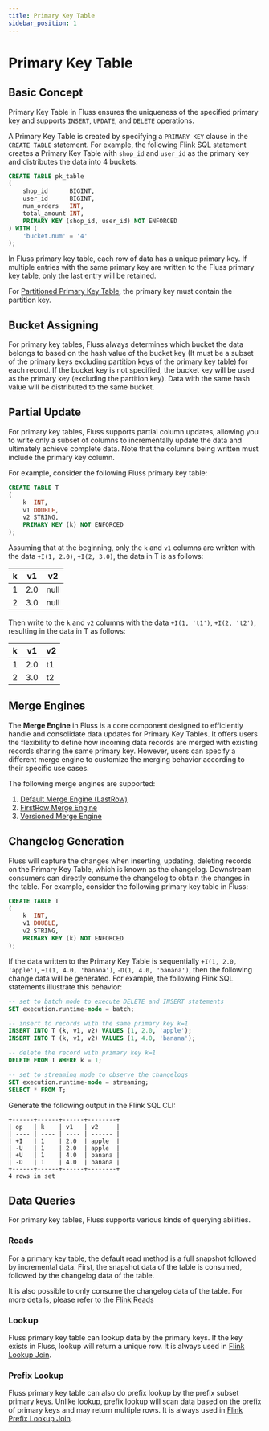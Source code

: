 ```yaml
---
title: Primary Key Table
sidebar_position: 1
---
```


<!--
 Licensed to the Apache Software Foundation (ASF) under one
 or more contributor license agreements.  See the NOTICE file
 distributed with this work for additional information
 regarding copyright ownership.  The ASF licenses this file
 to you under the Apache License, Version 2.0 (the
 "License"); you may not use this file except in compliance
 with the License.  You may obtain a copy of the License at

      http://www.apache.org/licenses/LICENSE-2.0

 Unless required by applicable law or agreed to in writing, software
 distributed under the License is distributed on an "AS IS" BASIS,
 WITHOUT WARRANTIES OR CONDITIONS OF ANY KIND, either express or implied.
 See the License for the specific language governing permissions and
 limitations under the License.
-->

# Primary Key Table

## Basic Concept

Primary Key Table in Fluss ensures the uniqueness of the specified primary key and supports `INSERT`, `UPDATE`,
and `DELETE` operations.

A Primary Key Table is created by specifying a `PRIMARY KEY` clause in the `CREATE TABLE` statement. For example, the
following Flink SQL statement creates a Primary Key Table with `shop_id` and `user_id` as the primary key and distributes
the data into 4 buckets:

```sql title="Flink SQL"
CREATE TABLE pk_table
(
    shop_id      BIGINT,
    user_id      BIGINT,
    num_orders   INT,
    total_amount INT,
    PRIMARY KEY (shop_id, user_id) NOT ENFORCED
) WITH (
    'bucket.num' = '4'
);
```

In Fluss primary key table, each row of data has a unique primary key.
If multiple entries with the same primary key are written to the Fluss primary key table, only the last entry will be
retained.

For [Partitioned Primary Key Table](table-design/data-distribution/partitioning.md), the primary key must contain the
partition key.

## Bucket Assigning

For primary key tables, Fluss always determines which bucket the data belongs to based on the hash value of the bucket
key (It must be a subset of the primary keys excluding partition keys of the primary key table) for each record. If the bucket key is not specified, the bucket key will be used as the primary key (excluding the partition key).
Data with the same hash value will be distributed to the same bucket.

## Partial Update

For primary key tables, Fluss supports partial column updates, allowing you to write only a subset of columns to
incrementally update the data and ultimately achieve complete data. Note that the columns being written must include the
primary key column.

For example, consider the following Fluss primary key table:

```sql title="Flink SQL"
CREATE TABLE T
(
    k  INT,
    v1 DOUBLE,
    v2 STRING,
    PRIMARY KEY (k) NOT ENFORCED
);
```

Assuming that at the beginning, only the `k` and `v1` columns are written with the data `+I(1, 2.0)`, `+I(2, 3.0)`, the
data in T is as follows:

| k | v1  | v2   |
|---|-----|------|
| 1 | 2.0 | null |
| 2 | 3.0 | null |

Then write to the `k` and `v2` columns with the data `+I(1, 't1')`, `+I(2, 't2')`, resulting in the data in T as
follows:

| k | v1  | v2 |
|---|-----|----|
| 1 | 2.0 | t1 |
| 2 | 3.0 | t2 |

## Merge Engines

The **Merge Engine** in Fluss is a core component designed to efficiently handle and consolidate data updates for Primary Key Tables.
It offers users the flexibility to define how incoming data records are merged with existing records sharing the same primary key.
However, users can specify a different merge engine to customize the merging behavior according to their specific use cases.

The following merge engines are supported:

1. [Default Merge Engine (LastRow)](merge-engines/default.md)
2. [FirstRow Merge Engine](merge-engines/first-row.md)
3. [Versioned Merge Engine](merge-engines/versioned.md)


## Changelog Generation

Fluss will capture the changes when inserting, updating, deleting records on the Primary Key Table, which is known as
the changelog. Downstream consumers can directly consume the changelog to obtain the changes in the table. For example,
consider the following primary key table in Fluss:

```sql title="Flink SQL"
CREATE TABLE T
(
    k  INT,
    v1 DOUBLE,
    v2 STRING,
    PRIMARY KEY (k) NOT ENFORCED
);
```

If the data written to the Primary Key Table is
sequentially `+I(1, 2.0, 'apple')`, `+I(1, 4.0, 'banana')`, `-D(1, 4.0, 'banana')`, then the following change data will
be generated. For example, the following Flink SQL statements illustrate this behavior:

```sql title="Flink SQL"
-- set to batch mode to execute DELETE and INSERT statements
SET execution.runtime-mode = batch;

-- insert to records with the same primary key k=1
INSERT INTO T (k, v1, v2) VALUES (1, 2.0, 'apple');
INSERT INTO T (k, v1, v2) VALUES (1, 4.0, 'banana');

-- delete the record with primary key k=1
DELETE FROM T WHERE k = 1;

-- set to streaming mode to observe the changelogs
SET execution.runtime-mode = streaming;
SELECT * FROM T;
```

Generate the following output in the Flink SQL CLI:

```
+------+------+------+--------+
| op   | k    | v1   | v2     |
| ---- | ---- | ---- | ------ |
| +I   | 1    | 2.0  | apple  |
| -U   | 1    | 2.0  | apple  |
| +U   | 1    | 4.0  | banana |
| -D   | 1    | 4.0  | banana |
+------+------+------+--------+
4 rows in set
```

## Data Queries

For primary key tables, Fluss supports various kinds of querying abilities.

### Reads

For a primary key table, the default read method is a full snapshot followed by incremental data. First, the
snapshot data of the table is consumed, followed by the changelog data of the table.

It is also possible to only consume the changelog data of the table. For more details, please refer to the [Flink Reads](../../../engine-flink/reads.md)

### Lookup

Fluss primary key table can lookup data by the primary keys. If the key exists in Fluss, lookup will return a unique row. It is always used in [Flink Lookup Join](../../../engine-flink/lookups.md#lookup).

### Prefix Lookup

Fluss primary key table can also do prefix lookup by the prefix subset primary keys. Unlike lookup, prefix lookup
will scan data based on the prefix of primary keys and may return multiple rows. It is always used in [Flink Prefix Lookup Join](../../../engine-flink/lookups.md#prefix-lookup).
